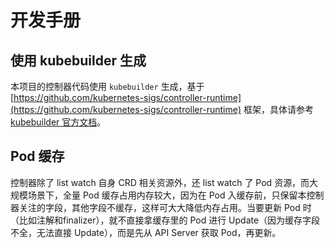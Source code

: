 # 开发手册

## 使用 kubebuilder 生成

本项目的控制器代码使用 `kubebuilder` 生成，基于 [https://github.com/kubernetes-sigs/controller-runtime](https://github.com/kubernetes-sigs/controller-runtime) 框架，具体请参考 [kubebuilder 官方文档](https://book.kubebuilder.io/quick-start.html)。

## Pod 缓存

控制器除了 list watch 自身 CRD 相关资源外，还 list watch 了 Pod 资源，而大规模场景下，全量 Pod 缓存占用内存较大，因为在 Pod 入缓存前，只保留本控制器关注的字段，其他字段不缓存，这样可大大降低内存占用。当要更新 Pod 时（比如注解和finalizer），就不直接拿缓存里的 Pod 进行 Update（因为缓存字段不全，无法直接 Update），而是先从 API Server 获取 Pod，再更新。
